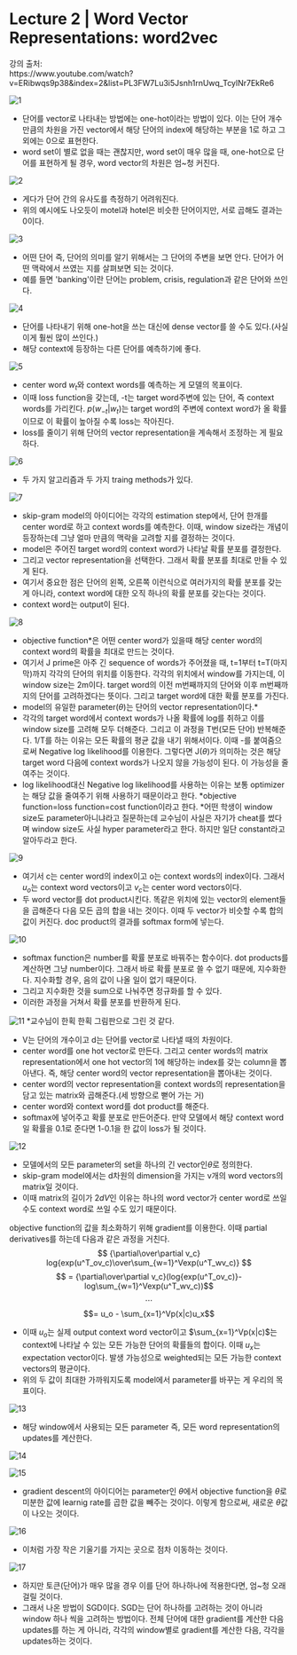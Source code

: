 <h1>Lecture 2 | Word Vector Representations: word2vec</h1>
강의 출처:<br>
https://www.youtube.com/watch?v=ERibwqs9p38&index=2&list=PL3FW7Lu3i5Jsnh1rnUwq_TcylNr7EkRe6

![1](http://i.imgur.com/ZIEho7v.png)
- 단어를 vector로 나타내는 방법에는 one-hot이라는 방법이 있다. 이는 단어 개수 만큼의 차원을 가진 vector에서 해당 단어의 index에 해당하는 부분을 1로 하고 그 외에는 0으로 표현한다.
- word set이 별로 없을 때는 괜찮지만, word set이 매우 많을 때, one-hot으로 단어를 표현하게 될 경우, word vector의 차원은 엄~청 커진다.

![2](http://i.imgur.com/X2Y0GWY.png)
- 게다가 단어 간의 유사도를 측정하기 어려워진다.
- 위의 예시에도 나오듯이 motel과 hotel은 비슷한 단어이지만, 서로 곱해도 결과는 0이다.

![3](http://i.imgur.com/Bjtrh6C.png)
- 어떤 단어 즉, 단어의 의미를 알기 위해서는 그 단어의 주변을 보면 안다. 단어가 어떤 맥락에서 쓰였는 지를 살펴보면 되는 것이다.
- 예를 들면 'banking'이란 단어는 problem, crisis, regulation과 같은 단어와 쓰인다.

![4](http://i.imgur.com/SAf6iCN.png)
- 단어를 나타내기 위해 one-hot을 쓰는 대신에 dense vector를 쓸 수도 있다.(사실 이게 훨씬 많이 쓰인다.)
- 해당 context에 등장하는 다른 단어를 예측하기에 좋다.

![5](http://i.imgur.com/O9LHKN0.png)
- center word $w_t$와 context words를 예측하는 게 모델의 목표이다.
- 이때 loss function을 갖는데, -t는 target word주변에 있는 단어, 즉  context words를 가리킨다. $p(w_{-t}|w_t)$는 target word의 주변에 context word가 올 확률이므로 이 확률이 높아질 수록 loss는 작아진다.
- loss를 줄이기 위해 단어의 vector representation을 계속해서 조정하는 게 필요하다.

![6](http://i.imgur.com/aLt8uvQ.png)
- 두 가지 알고리즘과 두 가지 traing methods가 있다.

![7](http://i.imgur.com/8z4Wd7I.png)
- skip-gram model의 아이디어는 각각의 estimation step에서, 단어 한개를 center word로 하고 context words를 예측한다. 이때, window size라는 개념이 등장하는데 그냥 얼마 만큼의 맥락을 고려할 지를 결정하는 것이다.
- model은 주어진 target word의 context word가 나타날 확률 분포를 결정한다.
- 그리고 vector representation을 선택한다. 그래서 확률 분포를 최대로 만들 수 있게 된다.
- 여기서 중요한 점은 단어의 왼쪽, 오른쪽 이런식으로 여러가지의 확률 분포를 갖는 게 아니라, context word에 대한 오직 하나의 확률 분포를 갖는다는 것이다.
- context word는 output이 된다.

![8](http://i.imgur.com/bgrUODD.png)
- objective function*은 어떤 center word가 있을때 해당 center word의 context word의 확률을 최대로 만드는 것이다.
- 여기서 J prime은 아주 긴 sequence of words가 주어졌을 때, t=1부터 t=T(마지막)까지 각각의 단어의 위치를 이동한다. 각각의 위치에서 window를 가지는데, 이 window size는 2m이다. target word의 이전 m번째까지의 단어와 이후 m번째까지의 단어를 고려하겠다는 뜻이다. 그리고 target word에 대한 확률 분포를 가진다.
- model의 유일한 parameter($\theta$)는 단어의 vector representation이다.*
- 각각의 target word에서 context words가 나올 확률에 log를 취하고 이를 window size를 고려해 모두 더해준다. 그리고 이 과정을 T번(모든 단어) 반복해준다. 1/T를 하는 이유는 모든 확률의 평균 값을 내기 위해서이다. 이때 -를 붙여줌으로써 Negative log likelihood를 이용한다. 그렇다면 J($\theta$)가 의미하는 것은 해당 target word 다음에 context words가 나오지 않을 가능성이 된다. 이 가능성을 줄여주는 것이다.
- log likelihood대신 Negative log likelihood를 사용하는 이유는 보통 optimizer는 해당 값을 줄여주기 위해 사용하기 때문이라고 한다.
*objective function=loss function=cost function이라고 한다.
*어떤 학생이 window size도 parameter아니냐라고 질문하는데 교수님이 사실은 자기가 cheat를 썼다며 window size도 사실 hyper parameter라고 한다. 하지만 일단 constant라고 알아두라고 한다.

![9](http://i.imgur.com/dMEASYN.png)
- 여기서 c는 center word의 index이고 o는 context words의 index이다. 그래서 $u_o$는 context word vectors이고 $v_c$는 center word vectors이다.
- 두 word vector를 dot product시킨다. 똑같은 위치에 있는 vector의 element들을 곱해준다 다음 모든 곱의 합을 내는 것이다. 이때 두 vector가 비슷할 수록 합의 값이 커진다. doc product의 결과를 softmax form에 넣는다.

![10](http://i.imgur.com/QLEGjse.png)
- softmax function은 number를 확률 분포로 바꿔주는 함수이다. dot products를 계산하면 그냥 number이다. 그래서 바로 확률 분포로 쓸 수 없기 때문에, 지수화한다. 지수화할 경우, 음의 값이 나올 일이 없기 때문이다.
- 그리고 지수화한 것을 sum으로 나눠주면 정규화를 할 수 있다.
- 이러한 과정을 거쳐서 확률 분포를 반환하게 된다.

![11](http://i.imgur.com/01chqTU.png)
*교수님이 한획 한획 그림판으로 그린 것 같다.
- V는 단어의 개수이고 d는 단어를 vector로 나타낼 때의 차원이다.  
- center word를 one hot vector로 만든다. 그리고 center words의 matrix representation에서 one hot vector의 1에 해당하는 index를 갖는 column을 뽑아낸다. 즉, 해당 center word의 vector representation을 뽑아내는 것이다.
- center word의 vector representation을 context words의 representation을 담고 있는 matrix와 곱해준다.(세 방향으로 뻗어 가는 거)
- center word와 context word를 dot product를 해준다.
- softmax에 넣어주고 확률 분포로 만든어준다. 만약 모델에서 해당 context word일 확률을 0.1로 준다면 1-0.1을 한 값이 loss가 될 것이다.

![12](http://i.imgur.com/hSpFwR6.png)
- 모델에서의 모든 parameter의 set을 하나의 긴 vector인$\theta$로 정의한다.
- skip-gram model에서는 d차원의 dimension을 가지는 v개의 word vectors의 matrix일 것이다.
- 이때 matrix의 길이가 $2dV$인 이유는 하나의 word vector가 center word로 쓰일 수도 context word로 쓰일 수도 있기 때문이다.

objective function의 값을 최소화하기 위해 gradient를 이용한다. 이때 partial derivatives를 하는데 다음과 같은 과정을 거친다.
$$ {\partial\over\partial v_c} log{exp(u^T_ov_c)\over\sum_{w=1}^Vexp(u^T_wv_c)} $$
$$ = {\partial\over\partial v_c}(log{exp(u^T_ov_c)}-log\sum_{w=1}^Vexp(u^T_wv_c))$$
$$\cdots$$
$$= u_o - \sum_{x=1}^Vp(x|c)u_x$$
- 이때 $u_o$는 실제 output context word vector이고 $\sum_{x=1}^Vp(x|c)$는 context에 나타날 수 있는 모든 가능한 단어의 확률들의 합이다. 이때 $u_x$는 expectation vector이다. 발생 가능성으로 weighted되는 모든 가능한 context vectors의 평균이다.
- 위의 두 값이 최대한 가까워지도록 model에서 parameter를 바꾸는 게 우리의 목표이다.

![13](http://i.imgur.com/HMPPBPS.png)
- 해당 window에서 사용되는 모든 parameter 즉, 모든 word representation의 updates를 계산한다.

![14](http://i.imgur.com/pPw1qJt.png)

![15](http://i.imgur.com/vP9ltzO.png)
- gradient descent의 아이디어는 parameter인 $\theta$에서 objective function을 $\theta$로 미분한 값에 learnig rate를 곱한 값을 빼주는 것이다. 이렇게 함으로써, 새로운 $\theta$값이 나오는 것이다.

![16](http://i.imgur.com/JRP33vC.png)
- 이처럼 가장 작은 기울기를 가지는 곳으로 점차 이동하는 것이다.

![17](http://i.imgur.com/mruYo9x.png)
- 하지만 토큰(단어)가 매우 많을 경우 이를 단어 하나하나에 적용한다면, 엄~청 오래 걸릴 것이다.
- 그래서 나온 방법이 SGD이다. SGD는 단어 하나하를 고려하는 것이 아니라 window 하나 씩을 고려하는 방법이다. 전체 단어에 대한 gradient를 계산한 다음 updates를 하는 게 아니라, 각각의 window별로 gradient를 계산한 다음, 각각을 updates하는 것이다.
